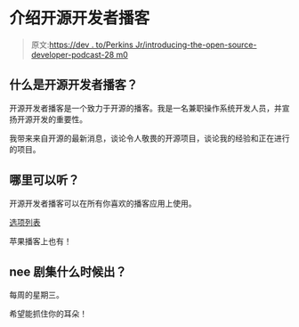# 介绍开源开发者播客

> 原文:[https://dev . to/Perkins Jr/introducing-the-open-source-developer-podcast-28 m0](https://dev.to/perkinsjr/introducing-the-open-source-developer-podcast-28m0)

## [](#what-is-the-open-source-developer-podcast)什么是开源开发者播客？

开源开发者播客是一个致力于开源的播客。我是一名兼职操作系统开发人员，并宣扬开源开发的重要性。

我带来来自开源的最新消息，谈论令人敬畏的开源项目，谈论我的经验和正在进行的项目。

## [](#where-can-i-listen)哪里可以听？

开源开发者播客可以在所有你喜欢的播客应用上使用。

[选项列表](https://anchor.fm/opensourcedeveloperpod)

苹果播客上也有！

## nee 剧集什么时候出？

每周的星期三。

希望能抓住你的耳朵！
